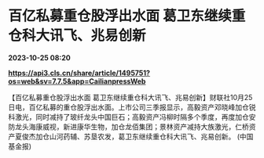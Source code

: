 # 百亿私募重仓股浮出水面 葛卫东继续重仓科大讯飞、兆易创新

**2023-10-25 08:20**

**https://api3.cls.cn/share/article/1495751?os=web&sv=7.7.5&app=CailianpressWeb**

【百亿私募重仓股浮出水面 葛卫东继续重仓科大讯飞、兆易创新】财联社10月25日电，百亿私募的重仓股浮出水面。上市公司三季报显示，高毅资产邓晓峰加仓锐科激光，同时减持了玻纤龙头中国巨石；高毅资产冯柳时隔多个季度，再度加仓安防龙头海康威视，新进康华生物，加仓龙佰集团；景林资产减持大族激光，仁桥资产夏俊杰加仓山河药辅、苏垦农发，葛卫东继续重仓科大讯飞、兆易创新。 (中国基金报)